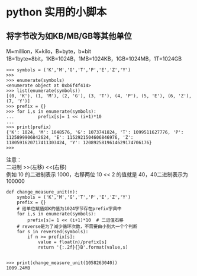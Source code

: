 # python 实用的小脚本
## 将字节改为如KB/MB/GB等其他单位
M=million，K=kilo，B=byte，b=bit</br>
1B=1byte=8bit，1KB=1024B，1MB=1024KB，1GB=1024MB，1T=1024GB</br>
```
>>> symbols = ('K','M','G','T','P','E','Z','Y')
>>>
>>> enumerate(symbols)
<enumerate object at 0xb6f4f414>
>>> list(enumerate(symbols))
[(0, 'K'), (1, 'M'), (2, 'G'), (3, 'T'), (4, 'P'), (5, 'E'), (6, 'Z'), (7, 'Y')]
>>> prefix = {}
>>> for i,s in enumerate(symbols):
...         prefix[s]= 1 << (i+1)*10
... 
>>> print(prefix)
{'K': 1024, 'M': 1048576, 'G': 1073741824, 'T': 1099511627776, 'P': 1125899906842624, 'E': 1152921504606846976, 'Z': 1180591620717411303424, 'Y': 1208925819614629174706176}
>>> 

```
注意：</br>
二进制 >>(左移) <<(右移)</br>
例如 10 的二进制表示 1000，右移两位 10 << 2 的值就是 40，40二进制表示为 100000</br>
```
def change_measure_unit(n):
    symbols = ('K','M','G','T','P','E','Z','Y')
    prefix = {}
    # 给单位赋值如K的值为1024字节存在prefix字典中
    for i,s in enumerate(symbols):
        prefix[s]= 1 << (i+1)*10  # 二进值右移
    # reverse是为了减少循环次数，不需要由小到大一个个判断
    for s in reversed(symbols):
        if n >= prefix[s]:
            value = float(n)/prefix[s]
            return '{:.2f}{}B'.format(value,s)


>>> print(change_measure_unit(1058263040))
1009.24MB


```
